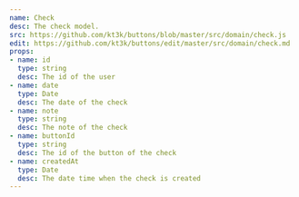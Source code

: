 ```yaml
---
name: Check
desc: The check model.
src: https://github.com/kt3k/buttons/blob/master/src/domain/check.js
edit: https://github.com/kt3k/buttons/edit/master/src/domain/check.md
props:
- name: id
  type: string
  desc: The id of the user
- name: date
  type: Date
  desc: The date of the check
- name: note
  type: string
  desc: The note of the check
- name: buttonId
  type: string
  desc: The id of the button of the check
- name: createdAt
  type: Date
  desc: The date time when the check is created
---
```

